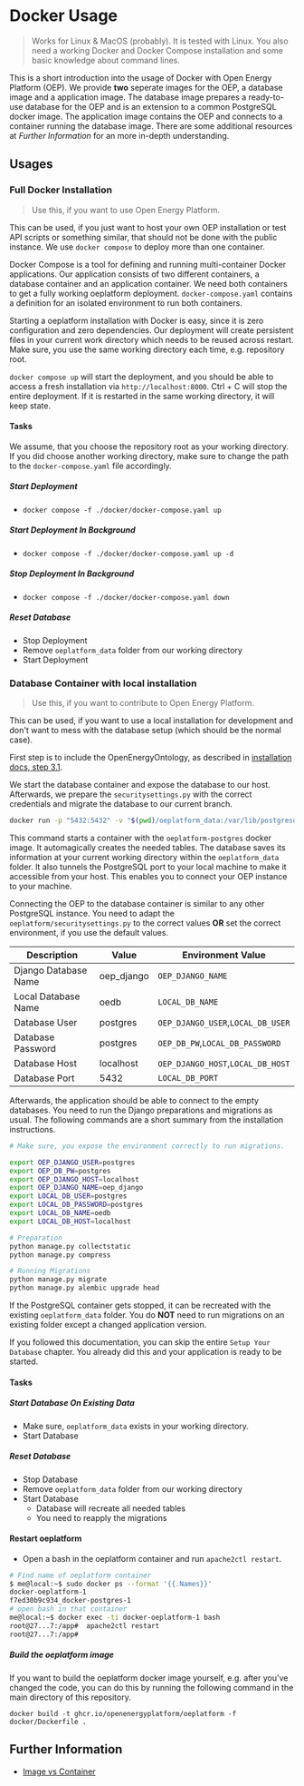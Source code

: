 <!--
SPDX-FileCopyrightText: 2025 Eike Broda <https://github.com/ebroda>

SPDX-License-Identifier: CC0-1.0
-->

# Docker Usage

> Works for Linux & MacOS (probably). It is tested with Linux. You also need a
> working Docker and Docker Compose installation and some basic knowledge about
> command lines.

This is a short introduction into the usage of Docker with Open Energy Platform
(OEP). We provide **two** seperate images for the OEP, a database image and a
application image. The database image prepares a ready-to-use database for the
OEP and is an extension to a common PostgreSQL docker image. The application
image contains the OEP and connects to a container running the database image.
There are some additional resources at _Further Information_ for an more
in-depth understanding.

## Usages

### Full Docker Installation

> Use this, if you want to use Open Energy Platform.

This can be used, if you just want to host your own OEP installation or test API
scripts or something similar, that should not be done with the public instance.
We use `docker compose` to deploy more than one container.

Docker Compose is a tool for defining and running multi-container Docker
applications. Our application consists of two different containers, a database
container and an application container. We need both containers to get a fully
working oeplatform deployment. `docker-compose.yaml` contains a definition for
an isolated environment to run both containers.

Starting a oeplatform installation with Docker is easy, since it is zero
configuration and zero dependencies. Our deployment will create persistent files
in your current work directory which needs to be reused across restart. Make
sure, you use the same working directory each time, e.g. repository root.

`docker compose up` will start the deployment, and you should be able to access
a fresh installation via `http://localhost:8000`. Ctrl + C will stop the entire
deployment. If it is restarted in the same working directory, it will keep
state.

#### Tasks

We assume, that you choose the repository root as your working directory. If you
did choose another working directory, make sure to change the path to the
`docker-compose.yaml` file accordingly.

##### Start Deployment

- `docker compose -f ./docker/docker-compose.yaml up `

##### Start Deployment In Background

- `docker compose -f ./docker/docker-compose.yaml up -d`

##### Stop Deployment In Background

- `docker compose -f ./docker/docker-compose.yaml down`

##### Reset Database

- Stop Deployment
- Remove `oeplatform_data` folder from our working directory
- Start Deployment

### Database Container with local installation

> Use this, if you want to contribute to Open Energy Platform.

This can be used, if you want to use a local installation for development and
don't want to mess with the database setup (which should be the normal case).

First step is to include the OpenEnergyOntology, as described in
[installation docs, step 3.1](../docs/install-and-documentation/install/installation.md).

We start the database container and expose the database to our host. Afterwards,
we prepare the `securitysettings.py` with the correct credentials and migrate
the database to our current branch.

```sh
docker run -p "5432:5432" -v "$(pwd)/oeplatform_data:/var/lib/postgresql/data" ghcr.io/openenergyplatform/oeplatform-postgres:latest
```

This command starts a container with the `oeplatform-postgres` docker image. It
automagically creates the needed tables. The database saves its information at
your current working directory within the `oeplatform_data` folder. It also
tunnels the PostgreSQL port to your local machine to make it accessible from
your host. This enables you to connect your OEP instance to your machine.

Connecting the OEP to the database container is similar to any other PostgreSQL
instance. You need to adapt the `oeplatform/securitysettings.py` to the correct
values **OR** set the correct environment, if you use the default values.

| Description          | Value      | Environment Value                 |
| -------------------- | ---------- | --------------------------------- |
| Django Database Name | oep_django | `OEP_DJANGO_NAME`                 |
| Local Database Name  | oedb       | `LOCAL_DB_NAME`                   |
| Database User        | postgres   | `OEP_DJANGO_USER`,`LOCAL_DB_USER` |
| Database Password    | postgres   | `OEP_DB_PW`,`LOCAL_DB_PASSWORD`   |
| Database Host        | localhost  | `OEP_DJANGO_HOST`,`LOCAL_DB_HOST` |
| Database Port        | 5432       | `LOCAL_DB_PORT`                   |

Afterwards, the application should be able to connect to the empty databases.
You need to run the Django preparations and migrations as usual. The following
commands are a short summary from the installation instructions.

```sh
# Make sure, you expose the environment correctly to run migrations.

export OEP_DJANGO_USER=postgres
export OEP_DB_PW=postgres
export OEP_DJANGO_HOST=localhost
export OEP_DJANGO_NAME=oep_django
export LOCAL_DB_USER=postgres
export LOCAL_DB_PASSWORD=postgres
export LOCAL_DB_NAME=oedb
export LOCAL_DB_HOST=localhost

# Preparation
python manage.py collectstatic
python manage.py compress

# Running Migrations
python manage.py migrate
python manage.py alembic upgrade head
```

If the PostgreSQL container gets stopped, it can be recreated with the existing
`oeplatform_data` folder. You do **NOT** need to run migrations on an existing
folder except a changed application version.

If you followed this documentation, you can skip the entire
`Setup Your Database` chapter. You already did this and your application is
ready to be started.

#### Tasks

##### Start Database On Existing Data

- Make sure, `oeplatform_data` exists in your working directory.
- Start Database

##### Reset Database

- Stop Database
- Remove `oeplatform_data` folder from our working directory
- Start Database
  - Database will recreate all needed tables
  - You need to reapply the migrations

#### Restart oeplatform

- Open a bash in the oeplatform container and run `apache2ctl restart`.

```sh
# Find name of oeplatform container
$ me@local:~$ sudo docker ps --format '{{.Names}}'
docker-oeplatform-1
f7ed30b9c934_docker-postgres-1
# open bash in that container
me@local:~$ docker exec -ti docker-oeplatform-1 bash
root@27...7:/app#  apache2ctl restart
root@27...7:/app#
```

##### Build the oeplatform image

If you want to build the oeplatform docker image yourself, e.g. after you've
changed the code, you can do this by running the following command in the main
directory of this repository.

```shell
docker build -t ghcr.io/openenergyplatform/oeplatform -f docker/Dockerfile .
```

## Further Information

- [Image vs Container](https://stackoverflow.com/questions/23735149/what-is-the-difference-between-a-docker-image-and-a-container)
